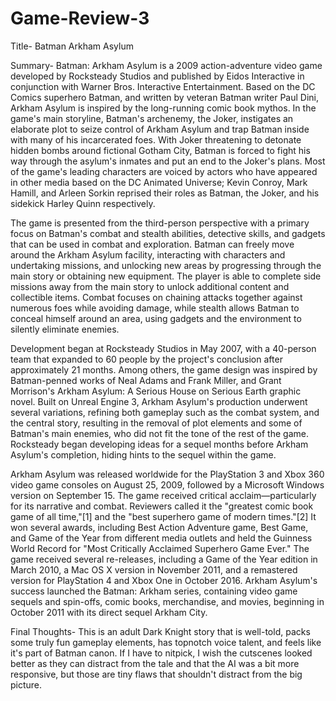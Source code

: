 # Game-Review-3

Title-
Batman Arkham Asylum

Summary-
Batman: Arkham Asylum is a 2009 action-adventure video game developed by Rocksteady Studios and published by Eidos Interactive in conjunction with Warner Bros. Interactive Entertainment. Based on the DC Comics superhero Batman, and written by veteran Batman writer Paul Dini, Arkham Asylum is inspired by the long-running comic book mythos. In the game's main storyline, Batman's archenemy, the Joker, instigates an elaborate plot to seize control of Arkham Asylum and trap Batman inside with many of his incarcerated foes. With Joker threatening to detonate hidden bombs around fictional Gotham City, Batman is forced to fight his way through the asylum's inmates and put an end to the Joker's plans. Most of the game's leading characters are voiced by actors who have appeared in other media based on the DC Animated Universe; Kevin Conroy, Mark Hamill, and Arleen Sorkin reprised their roles as Batman, the Joker, and his sidekick Harley Quinn respectively.

The game is presented from the third-person perspective with a primary focus on Batman's combat and stealth abilities, detective skills, and gadgets that can be used in combat and exploration. Batman can freely move around the Arkham Asylum facility, interacting with characters and undertaking missions, and unlocking new areas by progressing through the main story or obtaining new equipment. The player is able to complete side missions away from the main story to unlock additional content and collectible items. Combat focuses on chaining attacks together against numerous foes while avoiding damage, while stealth allows Batman to conceal himself around an area, using gadgets and the environment to silently eliminate enemies.

Development began at Rocksteady Studios in May 2007, with a 40-person team that expanded to 60 people by the project's conclusion after approximately 21 months. Among others, the game design was inspired by Batman-penned works of Neal Adams and Frank Miller, and Grant Morrison's Arkham Asylum: A Serious House on Serious Earth graphic novel. Built on Unreal Engine 3, Arkham Asylum's production underwent several variations, refining both gameplay such as the combat system, and the central story, resulting in the removal of plot elements and some of Batman's main enemies, who did not fit the tone of the rest of the game. Rocksteady began developing ideas for a sequel months before Arkham Asylum's completion, hiding hints to the sequel within the game.

Arkham Asylum was released worldwide for the PlayStation 3 and Xbox 360 video game consoles on August 25, 2009, followed by a Microsoft Windows version on September 15. The game received critical acclaim—particularly for its narrative and combat. Reviewers called it the "greatest comic book game of all time,"[1] and the "best superhero game of modern times."[2] It won several awards, including Best Action Adventure game, Best Game, and Game of the Year from different media outlets and held the Guinness World Record for "Most Critically Acclaimed Superhero Game Ever." The game received several re-releases, including a Game of the Year edition in March 2010, a Mac OS X version in November 2011, and a remastered version for PlayStation 4 and Xbox One in October 2016. Arkham Asylum's success launched the Batman: Arkham series, containing video game sequels and spin-offs, comic books, merchandise, and movies, beginning in October 2011 with its direct sequel Arkham City. 

Final Thoughts-
This is an adult Dark Knight story that is well-told, packs some truly fun gameplay elements, has topnotch voice talent, and feels like it's part of Batman canon. If I have to nitpick, I wish the cutscenes looked better as they can distract from the tale and that the AI was a bit more responsive, but those are tiny flaws that shouldn't distract from the big picture. 
